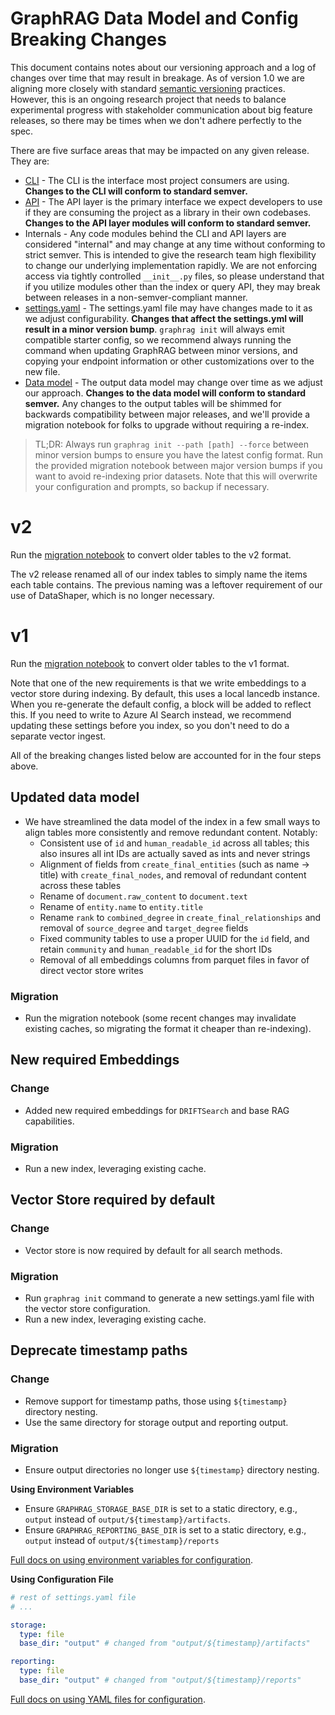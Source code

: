 # GraphRAG Data Model and Config Breaking Changes

This document contains notes about our versioning approach and a log of changes over time that may result in breakage. As of version 1.0 we are aligning more closely with standard [semantic versioning](https://semver.org/) practices. However, this is an ongoing research project that needs to balance experimental progress with stakeholder communication about big feature releases, so there may be times when we don't adhere perfectly to the spec.

There are five surface areas that may be impacted on any given release. They are:

- [CLI](https://microsoft.github.io/graphrag/cli/) - The CLI is the interface most project consumers are using. **Changes to the CLI will conform to standard semver.**
- [API](https://github.com/microsoft/graphrag/tree/main/graphrag/api) - The API layer is the primary interface we expect developers to use if they are consuming the project as a library in their own codebases. **Changes to the API layer modules will conform to standard semver.**
- Internals - Any code modules behind the CLI and API layers are considered "internal" and may change at any time without conforming to strict semver. This is intended to give the research team high flexibility to change our underlying implementation rapidly. We are not enforcing access via tightly controlled `__init__.py` files, so please understand that if you utilize modules other than the index or query API, they may break between releases in a non-semver-compliant manner.
- [settings.yaml](https://microsoft.github.io/graphrag/config/yaml/) - The settings.yaml file may have changes made to it as we adjust configurability. **Changes that affect the settings.yml will result in a minor version bump**. `graphrag init` will always emit compatible starter config, so we recommend always running the command when updating GraphRAG between minor versions, and copying your endpoint information or other customizations over to the new file.
- [Data model](https://microsoft.github.io/graphrag/index/outputs/) - The output data model may change over time as we adjust our approach. **Changes to the data model will conform to standard semver.** Any changes to the output tables will be shimmed for backwards compatibility between major releases, and we'll provide a migration notebook for folks to upgrade without requiring a re-index.

> TL;DR: Always run `graphrag init --path [path] --force` between minor version bumps to ensure you have the latest config format. Run the provided migration notebook between major version bumps if you want to avoid re-indexing prior datasets. Note that this will overwrite your configuration and prompts, so backup if necessary.

# v2

Run the [migration notebook](./docs/examples_notebooks/index_migration_to_v2.ipynb) to convert older tables to the v2 format.

The v2 release renamed all of our index tables to simply name the items each table contains. The previous naming was a leftover requirement of our use of DataShaper, which is no longer necessary.

# v1

Run the [migration notebook](./docs/examples_notebooks/index_migration_to_v1.ipynb) to convert older tables to the v1 format.

Note that one of the new requirements is that we write embeddings to a vector store during indexing. By default, this uses a local lancedb instance. When you re-generate the default config, a block will be added to reflect this. If you need to write to Azure AI Search instead, we recommend updating these settings before you index, so you don't need to do a separate vector ingest.

All of the breaking changes listed below are accounted for in the four steps above.

## Updated data model

- We have streamlined the data model of the index in a few small ways to align tables more consistently and remove redundant content. Notably:
    - Consistent use of `id` and `human_readable_id` across all tables; this also insures all int IDs are actually saved as ints and never strings
    - Alignment of fields from `create_final_entities` (such as name -> title) with `create_final_nodes`, and removal of redundant content across these tables
    - Rename of `document.raw_content` to `document.text`
    - Rename of `entity.name` to `entity.title`
    - Rename `rank` to `combined_degree` in `create_final_relationships` and removal of `source_degree` and `target_degree` fields
    - Fixed community tables to use a proper UUID for the `id` field, and retain `community` and `human_readable_id` for the short IDs
    - Removal of all embeddings columns from parquet files in favor of direct vector store writes

### Migration

- Run the migration notebook (some recent changes may invalidate existing caches, so migrating the format it cheaper than re-indexing).

## New required Embeddings

### Change

- Added new required embeddings for `DRIFTSearch` and base RAG capabilities.

### Migration

- Run a new index, leveraging existing cache.

## Vector Store required by default

### Change

- Vector store is now required by default for all search methods.

### Migration

- Run `graphrag init` command to generate a new settings.yaml file with the vector store configuration.
- Run a new index, leveraging existing cache.

## Deprecate timestamp paths

### Change

- Remove support for timestamp paths, those using `${timestamp}` directory nesting.
- Use the same directory for storage output and reporting output.

### Migration

- Ensure output directories no longer use `${timestamp}` directory nesting.

**Using Environment Variables**

- Ensure `GRAPHRAG_STORAGE_BASE_DIR` is set to a static directory, e.g., `output` instead of `output/${timestamp}/artifacts`.
- Ensure `GRAPHRAG_REPORTING_BASE_DIR` is set to a static directory, e.g., `output` instead of `output/${timestamp}/reports`

[Full docs on using environment variables for configuration](https://microsoft.github.io/graphrag/config/env_vars/).

**Using Configuration File**

```yaml
# rest of settings.yaml file
# ...

storage:
  type: file
  base_dir: "output" # changed from "output/${timestamp}/artifacts"

reporting:
  type: file
  base_dir: "output" # changed from "output/${timestamp}/reports"
```

[Full docs on using YAML files for configuration](https://microsoft.github.io/graphrag/config/yaml/).
